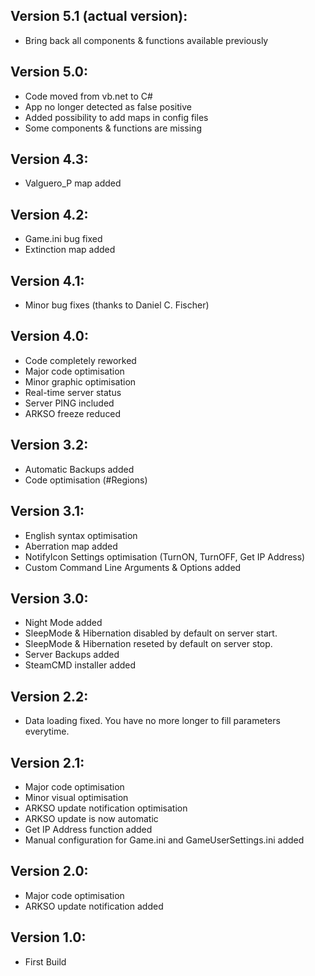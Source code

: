﻿## Version 5.1 (actual version):
 - Bring back all components & functions available previously
 
 ## Version 5.0:
- Code moved from vb.net to C#
- App no longer detected as false positive
- Added possibility to add maps in config files
- Some components & functions are missing

## Version 4.3:
- Valguero_P map added 

## Version 4.2:
- Game.ini bug fixed
- Extinction map added

## Version 4.1:
- Minor bug fixes (thanks to Daniel C. Fischer)

## Version 4.0:
- Code completely reworked
- Major code optimisation
- Minor graphic optimisation
- Real-time server status
- Server PING included
- ARKSO freeze reduced

## Version 3.2:
- Automatic Backups added
- Code optimisation (#Regions)

## Version 3.1:
- English syntax optimisation
- Aberration map added
- NotifyIcon Settings optimisation (TurnON, TurnOFF, Get IP Address)
- Custom Command Line Arguments & Options added

## Version 3.0:
- Night Mode added
- SleepMode & Hibernation disabled by default on server start.
- SleepMode & Hibernation reseted by default on server stop.
- Server Backups added
- SteamCMD installer added

## Version 2.2:
- Data loading fixed. You have no more longer to fill parameters everytime.

## Version 2.1:
- Major code optimisation
- Minor visual optimisation
- ARKSO update notification optimisation
- ARKSO update is now automatic
- Get IP Address function added
- Manual configuration for Game.ini and GameUserSettings.ini added

## Version 2.0:
- Major code optimisation
- ARKSO update notification added

## Version 1.0:
- First Build

